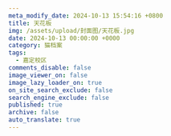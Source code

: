 ```yaml
---
meta_modify_date: 2024-10-13 15:54:16 +0800
title: 天花板
img: /assets/upload/封面图/天花板.jpg
date: 2024-10-13 00:00:00 +0000
category: 猫档案
tags:
  - 嘉定校区
comments_disable: false
image_viewer_on: false
image_lazy_loader_on: true
on_site_search_exclude: false
search_engine_exclude: false
published: true
archive: false
auto_translate: true
---
```

